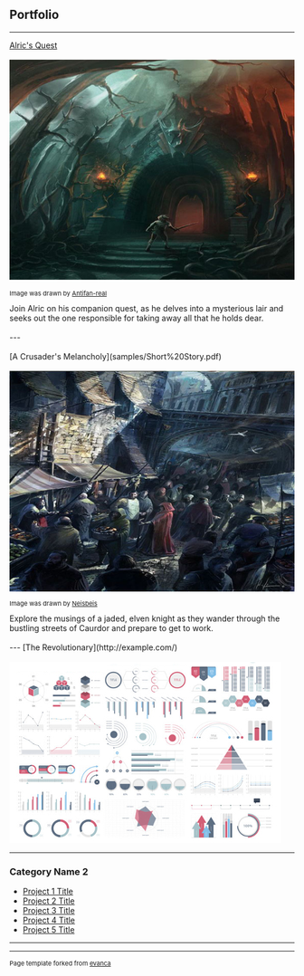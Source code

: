 ## Portfolio

---


[Alric's Quest](samples/alrics-quest.html)
<br><br>
<img src="images/alrics_thumbnail.jpg?raw=true"/>
<p style="font-size:11px">Image was drawn by <a href="https://www.deviantart.com/antifan-real">Antifan-real</a></p>
 Join Alric on his companion quest, as he delves into a mysterious lair and seeks out the one responsible for taking away all that he holds dear. 
 <br><br>
---
 <br><br>
[A Crusader's Melancholy](samples/Short%20Story.pdf)
<br><br>
<img src="images/crusader_thumbnail.jpg?raw=true"/>
<p style="font-size:11px">Image was drawn by <a href="https://www.deviantart.com/neisbeis">Neisbeis</a></p>
Explore the musings of a jaded, elven knight as they wander through the bustling streets of Caurdor and prepare to get to work.
<br><br>
---
[The Revolutionary](http://example.com/)
 <br><br>
<img src="images/dummy_thumbnail.jpg?raw=true"/>

---

### Category Name 2

- [Project 1 Title](http://example.com/)
- [Project 2 Title](http://example.com/)
- [Project 3 Title](http://example.com/)
- [Project 4 Title](http://example.com/)
- [Project 5 Title](http://example.com/)

---




---
<p style="font-size:11px">Page template forked from <a href="https://github.com/evanca/quick-portfolio">evanca</a></p>
<!-- Remove above link if you don't want to attibute -->
